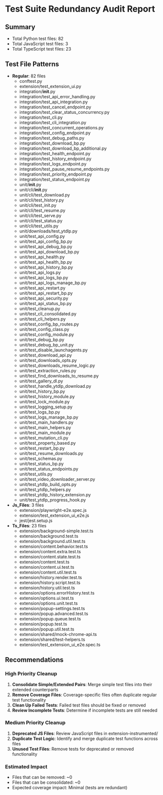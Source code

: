 # Test Suite Redundancy Audit Report

## Summary
- Total Python test files: 82
- Total JavaScript test files: 3
- Total TypeScript test files: 23

## Test File Patterns
- **Regular**: 82 files
  - conftest.py
  - extension/test_extension_ui.py
  - integration/__init__.py
  - integration/test_api_error_handling.py
  - integration/test_api_integration.py
  - integration/test_cancel_endpoint.py
  - integration/test_clear_status_concurrency.py
  - integration/test_cli.py
  - integration/test_cli_integration.py
  - integration/test_concurrent_operations.py
  - integration/test_config_endpoint.py
  - integration/test_debug_paths.py
  - integration/test_download_bp.py
  - integration/test_download_bp_additional.py
  - integration/test_health_endpoint.py
  - integration/test_history_endpoint.py
  - integration/test_logs_endpoint.py
  - integration/test_pause_resume_endpoints.py
  - integration/test_priority_endpoint.py
  - integration/test_status_endpoint.py
  - unit/__init__.py
  - unit/cli/__init__.py
  - unit/cli/test_download.py
  - unit/cli/test_history.py
  - unit/cli/test_init.py
  - unit/cli/test_resume.py
  - unit/cli/test_serve.py
  - unit/cli/test_status.py
  - unit/cli/test_utils.py
  - unit/downloads/test_ytdlp.py
  - unit/test_api_config.py
  - unit/test_api_config_bp.py
  - unit/test_api_debug_bp.py
  - unit/test_api_download_bp.py
  - unit/test_api_health.py
  - unit/test_api_health_bp.py
  - unit/test_api_history_bp.py
  - unit/test_api_logs.py
  - unit/test_api_logs_bp.py
  - unit/test_api_logs_manage_bp.py
  - unit/test_api_restart.py
  - unit/test_api_restart_bp.py
  - unit/test_api_security.py
  - unit/test_api_status_bp.py
  - unit/test_cleanup.py
  - unit/test_cli_consolidated.py
  - unit/test_cli_helpers.py
  - unit/test_config_bp_routes.py
  - unit/test_config_class.py
  - unit/test_config_module.py
  - unit/test_debug_bp.py
  - unit/test_debug_bp_unit.py
  - unit/test_disable_launchagents.py
  - unit/test_download_api.py
  - unit/test_downloads_opts.py
  - unit/test_downloads_resume_logic.py
  - unit/test_extraction_rules.py
  - unit/test_find_downloads_to_resume.py
  - unit/test_gallery_dl.py
  - unit/test_handle_ytdlp_download.py
  - unit/test_history_bp.py
  - unit/test_history_module.py
  - unit/test_lock_module.py
  - unit/test_logging_setup.py
  - unit/test_logs_bp.py
  - unit/test_logs_manage_bp.py
  - unit/test_main_handlers.py
  - unit/test_main_helpers.py
  - unit/test_main_module.py
  - unit/test_mutation_cli.py
  - unit/test_property_based.py
  - unit/test_restart_bp.py
  - unit/test_resume_downloads.py
  - unit/test_schemas.py
  - unit/test_status_bp.py
  - unit/test_status_endpoints.py
  - unit/test_utils.py
  - unit/test_video_downloader_server.py
  - unit/test_ytdlp_build_opts.py
  - unit/test_ytdlp_helpers.py
  - unit/test_ytdlp_history_extension.py
  - unit/test_ytdlp_progress_hook.py
- **Js_Files**: 3 files
  - extension/playwright-e2e.spec.js
  - extension/test_extension_ui_e2e.js
  - jest/jest.setup.js
- **Ts_Files**: 23 files
  - extension/background-simple.test.ts
  - extension/background.test.ts
  - extension/background.util.test.ts
  - extension/content.behavior.test.ts
  - extension/content.extra.test.ts
  - extension/content.state.test.ts
  - extension/content.test.ts
  - extension/content.ui.test.ts
  - extension/content.util.test.ts
  - extension/history.render.test.ts
  - extension/history.script.test.ts
  - extension/history.util.test.ts
  - extension/options.errorHistory.test.ts
  - extension/options.ui.test.ts
  - extension/options.unit.test.ts
  - extension/popup-settings.test.ts
  - extension/popup.advanced.test.ts
  - extension/popup.queue.test.ts
  - extension/popup.test.ts
  - extension/popup.util.test.ts
  - extension/shared/mock-chrome-api.ts
  - extension/shared/test-helpers.ts
  - extension/test_extension_ui_e2e.spec.ts

## Recommendations

### High Priority Cleanup
1. **Consolidate Simple/Extended Pairs**: Merge simple test files into their extended counterparts
2. **Remove Coverage Files**: Coverage-specific files often duplicate regular test functionality
3. **Clean Up Failed Tests**: Failed test files should be fixed or removed
4. **Review Incomplete Tests**: Determine if incomplete tests are still needed

### Medium Priority Cleanup
1. **Deprecated JS Files**: Review JavaScript files in extension-instrumented/
2. **Duplicate Test Logic**: Identify and merge duplicate test functions across files
3. **Unused Test Files**: Remove tests for deprecated or removed functionality

### Estimated Impact
- Files that can be removed: ~0
- Files that can be consolidated: ~0
- Expected coverage impact: Minimal (tests are redundant)